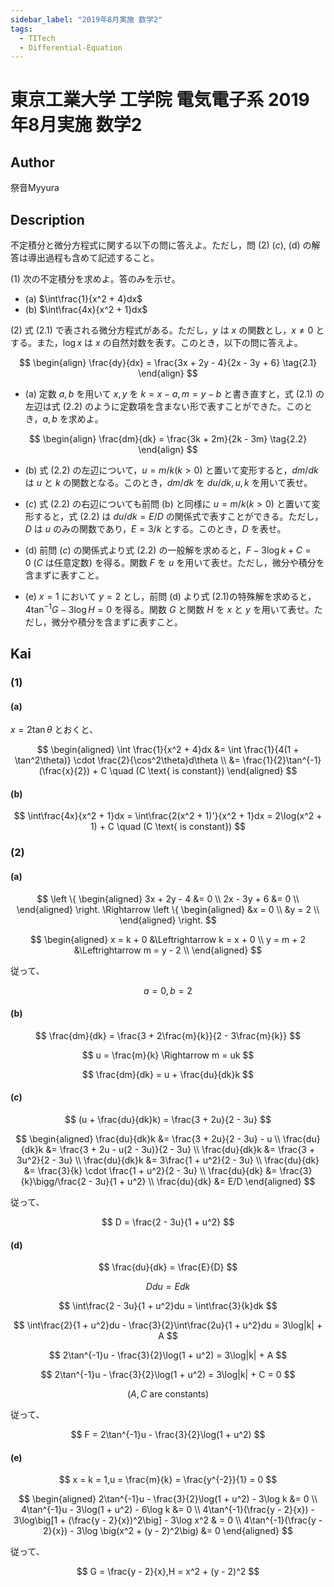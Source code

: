 ```yaml
---
sidebar_label: "2019年8月実施 数学2"
tags:
  - TITech
  - Differential-Equation
---
```

# 東京工業大学 工学院 電気電子系 2019年8月実施 数学2

## **Author**
祭音Myyura

## **Description**
不定積分と微分方程式に関する以下の問に答えよ。ただし，問 (2) ($c$), (d) の解答は導出過程も含めて記述すること。

(1) 次の不定積分を求めよ。答のみを示せ。

- (a) $\int\frac{1}{x^2 + 4}dx$
- (b) $\int\frac{4x}{x^2 + 1}dx$

(2) 式 $(2.1)$ で表される微分方程式がある。ただし，$y$ は $x$ の関数とし，$x \neq 0$ とする。また，$\log x$ は $x$ の自然対数を表す。このとき，以下の問に答えよ。 

$$
\begin{align}
\frac{dy}{dx} = \frac{3x + 2y - 4}{2x - 3y + 6} \tag{2.1}
\end{align}
$$

- (a) 定数 $a,b$ を用いて $x,y$ を $k = x - a,m = y - b$ と書き直すと，式 $(2.1)$ の左辺は式 $(2.2)$ のように定数項を含まない形で表すことができた。このとき，$a,b$ を求めよ。

$$
\begin{align}
\frac{dm}{dk} = \frac{3k + 2m}{2k - 3m} \tag{2.2}
\end{align}
$$

- (b) 式 $(2.2)$ の左辺について，$u = m/k(k > 0)$ と置いて変形すると，$dm/dk$ は $u$ と $k$ の関数となる。このとき，$dm/dk$ を $du/dk,u,k$ を用いて表せ。

- ($c$) 式 $(2.2)$ の右辺についても前問 (b) と同様に $u = m/k(k > 0)$ と置いて変形すると，式 $(2.2)$ は $du/dk = E/D$ の関係式で表すことができる。ただし，$D$ は $u$ のみの関数であり，$E = 3/k$ とする。このとき，$D$ を表せ。 

- (d) 前問 ($c$) の関係式より式 $(2.2)$ の一般解を求めると，$F - 3\log k + C = 0 \ (C\text{ は任意定数})$ を得る。関数 $F$ を $u$ を用いて表せ。ただし，微分や積分を含まずに表すこと。

- (e) $x = 1$ において $y = 2$ とし，前問 (d) より式
$(2.1)$の特殊解を求めると， $4\tan^{-1}G - 3\log H = 0$ を得る。関数 $G$ と関数 $H$ を $x$ と $y$ を用いて表せ。ただし，微分や積分を含まずに表すこと。

## **Kai** 
### (1)
#### (a)
$x = 2\tan\theta$ とおくと、

$$
\begin{aligned}
\int \frac{1}{x^2 + 4}dx &= \int \frac{1}{4(1 + \tan^2\theta)} \cdot \frac{2}{\cos^2\theta}d\theta \\
&= \frac{1}{2}\tan^{-1}(\frac{x}{2}) + C \quad (C \text{ is constant})
\end{aligned}
$$

#### (b)

$$
\int\frac{4x}{x^2 + 1}dx = \int\frac{2(x^2 + 1)'}{x^2 + 1}dx = 2\log(x^2 + 1) + C \quad (C \text{ is constant})
$$

### (2)
#### (a)

$$
\left \{
\begin{aligned}
3x + 2y - 4 &= 0 \\
2x - 3y + 6 &= 0 \\
\end{aligned}
\right. 
\Rightarrow
\left \{
\begin{aligned}
&x = 0 \\
&y = 2 \\
\end{aligned}
\right.
$$

$$
\begin{aligned}
x = k + 0 &\Leftrightarrow k = x + 0 \\
y = m + 2 &\Leftrightarrow m = y - 2 \\
\end{aligned}
$$

従って、

$$
a = 0 , b = 2
$$

#### (b)

$$
\frac{dm}{dk} = \frac{3 + 2\frac{m}{k}}{2 - 3\frac{m}{k}}
$$

$$
u = \frac{m}{k} \Rightarrow m = uk
$$

$$
\frac{dm}{dk} = u + \frac{du}{dk}k
$$

#### ($c$)

$$
(u + \frac{du}{dk}k) = \frac{3 + 2u}{2 - 3u}
$$

$$
\begin{aligned}
\frac{du}{dk}k &= \frac{3 + 2u}{2 - 3u} - u \\
\frac{du}{dk}k &= \frac{3 + 2u - u(2 - 3u)}{2 - 3u} \\
\frac{du}{dk}k &= \frac{3 + 3u^2}{2 - 3u} \\
\frac{du}{dk}k &= 3\frac{1 + u^2}{2 - 3u} \\
\frac{du}{dk} &= \frac{3}{k} \cdot \frac{1 + u^2}{2 - 3u} \\
\frac{du}{dk} &= \frac{3}{k}\bigg/\frac{2 - 3u}{1 + u^2} \\
\frac{du}{dk} &= E/D
\end{aligned}
$$

従って、

$$
D = \frac{2 - 3u}{1 + u^2}
$$

#### (d)

$$
\frac{du}{dk} = \frac{E}{D}
$$

$$
Ddu = Edk
$$

$$
\int\frac{2 - 3u}{1 + u^2}du = \int\frac{3}{k}dk
$$

$$
\int\frac{2}{1 + u^2}du - \frac{3}{2}\int\frac{2u}{1 + u^2}du = 3\log|k| + A
$$

$$
2\tan^{-1}u - \frac{3}{2}\log(1 + u^2) = 3\log|k| + A
$$

$$
2\tan^{-1}u - \frac{3}{2}\log(1 + u^2) = 3\log|k| + C = 0
$$

$$
(A,C \text{ are constants})
$$

従って、

$$
F = 2\tan^{-1}u - \frac{3}{2}\log(1 + u^2)
$$

#### (e)

$$
x = k = 1,u = \frac{m}{k} = \frac{y^{-2}}{1} = 0
$$

$$
\begin{aligned}
2\tan^{-1}u - \frac{3}{2}\log(1 + u^2) - 3\log k &= 0 \\
4\tan^{-1}u - 3\log(1 + u^2) - 6\log k &= 0 \\
4\tan^{-1}(\frac{y - 2}{x}) - 3\log\big[1 + (\frac{y - 2}{x})^2\big] - 3\log x^2 & = 0 \\
4\tan^{-1}(\frac{y - 2}{x}) - 3\log \big(x^2 + (y - 2)^2\big) &= 0
\end{aligned}
$$

従って、

$$
G = \frac{y - 2}{x},H = x^2 + (y - 2)^2
$$